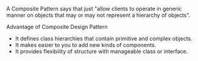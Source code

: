 A Composite Pattern says that just "allow clients to operate in generic manner on objects that may or may not represent a hierarchy of objects".

Advantage of Composite Design Pattern
- It defines class hierarchies that contain primitive and complex objects.
- It makes easier to you to add new kinds of components.
- It provides flexibility of structure with manageable class or interface.
